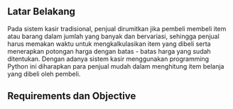 ## Latar Belakang
Pada sistem kasir tradisional, penjual dirumitkan jika pembeli membeli item atau barang dalam jumlah yang banyak dan bervariasi, sehingga penjual harus memakan waktu untuk mengkalkulasikan item yang dibeli serta menerapkan potongan harga dengan batas - batas harga yang sudah ditentukan.
Dengan adanya sistem kasir menggunakan programming Python ini diharapkan para penjual mudah dalam menghitung item belanja yang dibeli oleh pembeli.

## Requirements dan Objective